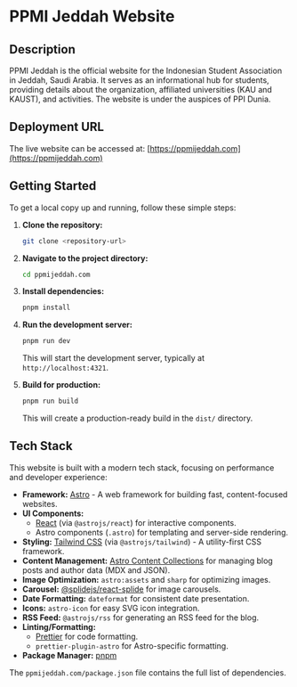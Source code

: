 # PPMI Jeddah Website

## Description

PPMI Jeddah is the official website for the Indonesian Student Association in Jeddah, Saudi Arabia. It serves as an informational hub for students, providing details about the organization, affiliated universities (KAU and KAUST), and activities. The website is under the auspices of PPI Dunia.

## Deployment URL

The live website can be accessed at: [https://ppmijeddah.com](https://ppmijeddah.com)

## Getting Started

To get a local copy up and running, follow these simple steps:

1.  **Clone the repository:**
    ```sh
    git clone <repository-url>
    ```
2.  **Navigate to the project directory:**
    ```sh
    cd ppmijeddah.com
    ```
3.  **Install dependencies:**
    ```sh
    pnpm install
    ```
4.  **Run the development server:**
    ```sh
    pnpm run dev
    ```
    This will start the development server, typically at `http://localhost:4321`.

5.  **Build for production:**
    ```sh
    pnpm run build
    ```
    This will create a production-ready build in the `dist/` directory.

## Tech Stack

This website is built with a modern tech stack, focusing on performance and developer experience:

*   **Framework:** [Astro](https://astro.build/) - A web framework for building fast, content-focused websites.
*   **UI Components:**
    *   [React](https://react.dev/) (via `@astrojs/react`) for interactive components.
    *   Astro components (`.astro`) for templating and server-side rendering.
*   **Styling:** [Tailwind CSS](https://tailwindcss.com/) (via `@astrojs/tailwind`) - A utility-first CSS framework.
*   **Content Management:** [Astro Content Collections](https://docs.astro.build/en/guides/content-collections/) for managing blog posts and author data (MDX and JSON).
*   **Image Optimization:** `astro:assets` and `sharp` for optimizing images.
*   **Carousel:** [@splidejs/react-splide](https://splidejs.com/) for image carousels.
*   **Date Formatting:** `dateformat` for consistent date presentation.
*   **Icons:** `astro-icon` for easy SVG icon integration.
*   **RSS Feed:** `@astrojs/rss` for generating an RSS feed for the blog.
*   **Linting/Formatting:**
    *   [Prettier](https://prettier.io/) for code formatting.
    *   `prettier-plugin-astro` for Astro-specific formatting.
*   **Package Manager:** [pnpm](https://pnpm.io/)

The `ppmijeddah.com/package.json` file contains the full list of dependencies.
```
